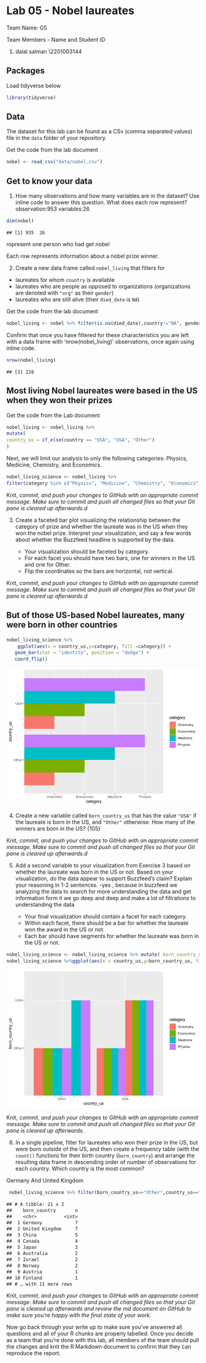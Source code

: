 Lab 05 - Nobel laureates
================

Team Name: G5

Team Members - Name and Student ID

1.  dalal salman \\2201003144

## Packages

Load tidyverse below

``` r
library(tidyverse)
```

## Data

The dataset for this lab can be found as a CSv (comma separated values)
file in the `data` folder of your repository.

Get the code from the lab document

``` r
nobel <- read_csv("data/nobel.csv")
```

## Get to know your data

1.  How many observations and how many variables are in the dataset? Use
    inline code to answer this question. What does each row represent?
    observation:953 variables:26

``` r
dim(nobel)
```

    ## [1] 935  26

ropresent one person who had get nobel

Each row represents information about a nobel prize winner.

2.  Create a new data frame called `nobel_living` that filters for

-   laureates for whom `country` is available
-   laureates who are people as opposed to organizations (organizations
    are denoted with `"org"` as their `gender`)
-   laureates who are still alive (their `died_date` is `NA`)

Get the code from the lab document

``` r
nobel_living <- nobel %>% filter(is.na(died_date),country!="NA", gender!="org")
```

Confirm that once you have filtered for these characteristics you are
left with a data frame with ‘nrow(nobel\_living)’ observations, once
again using inline code.

``` r
nrow(nobel_living)
```

    ## [1] 228

## Most living Nobel laureates were based in the US when they won their prizes

Get the code from the Lab document

``` r
nobel_living <- nobel_living %>%
mutate(
country_us = if_else(country == "USA", "USA", "Other")
)
```

Next, we will limit our analysis to only the following categories:
Physics, Medicine, Chemistry, and Economics.

``` r
nobel_living_science <- nobel_living %>%
filter(category %in% c("Physics", "Medicine", "Chemistry", "Economics"))
```

Knit, *commit, and push your changes to GitHub with an appropriate
commit message. Make sure to commit and push all changed files so that
your Git pane is cleared up afterwards.d*

3.  Create a faceted bar plot visualizing the relationship between the
    category of prize and whether the laureate was in the US when they
    won the nobel prize. Interpret your visualization, and say a few
    words about whether the Buzzfeed headline is supported by the data.

    -   Your visualization should be faceted by category.
    -   For each facet you should have two bars, one for winners in the
        US and one for Other.
    -   Flip the coordinates so the bars are horizontal, not vertical.

Knit, *commit, and push your changes to GitHub with an appropriate
commit message. Make sure to commit and push all changed files so that
your Git pane is cleared up afterwards.d*

## But of those US-based Nobel laureates, many were born in other countries

``` r
nobel_living_science %>%
    ggplot(aes(x = country_us,y=category, fill =category)) +
   geom_bar(stat = "identity", position = "dodge") + 
   coord_flip()
```

![](lab-05_files/figure-gfm/unnamed-chunk-6-1.png)<!-- -->

4.  Create a new variable called `born_country_us` that has the value
    `"USA"` if the laureate is born in the US, and `"Other"` otherwise.
    How many of the winners are born in the US? {105}

Knit, *commit, and push your changes to GitHub with an appropriate
commit message. Make sure to commit and push all changed files so that
your Git pane is cleared up afterwards.d*

5.  Add a second variable to your visualization from Exercise 3 based on
    whether the laureate was born in the US or not. Based on your
    visualization, do the data appear to support Buzzfeed’s claim?
    Explain your reasoning in 1-2 sentences. -yes , because in buzzfeed
    we analyzing the data to search for more understanding the data and
    get information form it we go deep and deep and make a lot of
    filtrations to understanding the data

    -   Your final visualization should contain a facet for each
        category.
    -   Within each facet, there should be a bar for whether the
        laureate won the award in the US or not.
    -   Each bar should have segments for whether the laureate was born
        in the US or not.

``` r
nobel_living_science <- nobel_living_science %>% mutate( born_country_us = if_else(born_country == "USA", "USA", "Other"))
nobel_living_science %>%ggplot(aes(x = country_us,y=born_country_us, fill = category)) + geom_bar(stat = "identity", position = "dodge", orientation="horizontal")
```

![](lab-05_files/figure-gfm/unnamed-chunk-8-1.png)<!-- -->

Knit, *commit, and push your changes to GitHub with an appropriate
commit message. Make sure to commit and push all changed files so that
your Git pane is cleared up afterwards.*

6.  In a single pipeline, filter for laureates who won their prize in
    the US, but were born outside of the US, and then create a frequency
    table (with the `count()` function) for their birth country
    (`born_country`) and arrange the resulting data frame in descending
    order of number of observations for each country. Which country is
    the most common?

Germany And United Kingdom

``` r
 nobel_living_science %>% filter(born_country_us=="Other",country_us=="USA")%>%count(born_country) %>% arrange(desc(n))
```

    ## # A tibble: 21 x 2
    ##    born_country       n
    ##    <chr>          <int>
    ##  1 Germany            7
    ##  2 United Kingdom     7
    ##  3 China              5
    ##  4 Canada             4
    ##  5 Japan              3
    ##  6 Australia          2
    ##  7 Israel             2
    ##  8 Norway             2
    ##  9 Austria            1
    ## 10 Finland            1
    ## # … with 11 more rows

Knit, *commit, and push your changes to GitHub with an appropriate
commit message. Make sure to commit and push all changed files so that
your Git pane is cleared up afterwards and review the md document on
GitHub to make sure you’re happy with the final state of your work.*

Now go back through your write up to make sure you’ve answered all
questions and all of your R chunks are properly labelled. Once you
decide as a team that you’re done with this lab, all members of the team
should pull the changes and knit the R Markdown document to confirm that
they can reproduce the report.

